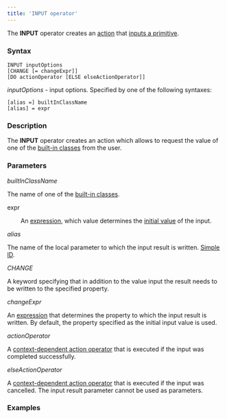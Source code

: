 ```yaml
---
title: 'INPUT operator'
---
```


The **INPUT** operator creates an [action](Actions.md) that [inputs a primitive](Primitive_input_INPUT.md).

### Syntax

    INPUT inputOptions 
    [CHANGE [= changeExpr]]
    [DO actionOperator [ELSE elseActionOperator]]

*inputOptions* - input options. Specified by one of the following syntaxes:

    [alias =] builtInClassName
    [alias] = expr

### Description

The **INPUT** operator creates an action which allows to request the value of one of the [built-in classes](Built-in_classes.md) from the user.

### Parameters

*builtInClassName*

The name of one of the [built-in classes](Built-in_classes.md). 

expr

        An [expression](Expression.md), which value determines the [initial value](Value_input.md#Valueinput-initial) of the input.

*alias*

The name of the local parameter to which the input result is written. [Simple ID](IDs.md#IDs-id).

*CHANGE*

A keyword specifying that in addition to the value input the result needs to be written to the specified property.

*changeExpr*

An [expression](Expression.md) that determines the property to which the input result is written. By default, the property specified as the initial input value is used.

*actionOperator*

A [context-dependent action operator](Action_operator.md#Actionoperator-contextdependent) that is executed if the input was completed successfully.

*elseActionOperator*

A [context-dependent action operator](Action_operator.md#Actionoperator-contextdependent) that is executed if the input was cancelled. The input result parameter cannot be used as parameters.

### Examples



  
